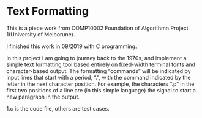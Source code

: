 # Text Formatting
This is a piece work from COMP10002 Foundation of Algorithmn Project 1(University of Melborune).

I finished this work in 09/2019 with C programming.

In this project I am going to journey back to the 1970s, and implement a simple text formatting tool based entirely on fixed-width terminal fonts and character-based output. The formatting “commands” will be indicated by input lines that start with a period, “.”, with the command indicated by the letter in the next character position. For example, the characters “.p” in the first two positions of a line are (in this simple language) the signal to start a new paragraph in the output.

1.c is the code file, others are test cases.
